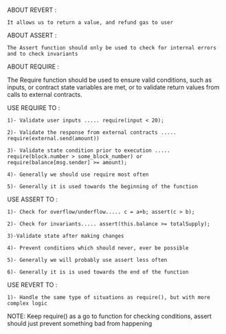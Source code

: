 ABOUT REVERT :

    It allows us to return a value, and refund gas to user


ABOUT ASSERT : 

    The Assert function should only be used to check for internal errors and to check invariants


ABOUT REQUIRE : 

   The Require function should be used to ensure valid conditions, such as inputs, or contract state variables are met, or to validate return values from calls to external contracts.




USE REQUIRE TO :

    1)- Validate user inputs ..... require(input < 20);

    2)- Validate the response from external contracts ..... require(external.send(amount))

    3)- Validate state condition prior to execution ..... require(block.number > some_block_number) or require(balance[msg.sender] >= amount);

    4)- Generally we should use require most often

    5)- Generally it is used towards the beginning of the function


USE ASSERT TO :

    1)- Check for overflow/underflow..... c = a+b; assert(c > b);

    2)- Check for invariants..... assert(this.balance >= totalSupply);

    3)-Validate state after making changes 

    4)- Prevent conditions which should never, ever be possible

    5)- Generally we will probably use assert less often

    6)- Generally it is is used towards the end of the function


USE REVERT TO : 

    1)- Handle the same type of situations as require(), but with more complex logic





NOTE: Keep require() as a go to function for checking conditions, assert should just prevent something bad from happening
